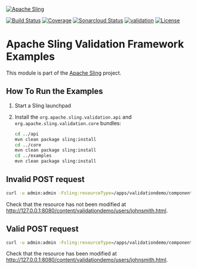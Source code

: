[![Apache Sling](https://sling.apache.org/res/logos/sling.png)](https://sling.apache.org)

&#32;[![Build Status](https://ci-builds.apache.org/job/Sling/job/modules/job/sling-org-apache-sling-validation-examples/job/master/badge/icon)](https://ci-builds.apache.org/job/Sling/job/modules/job/sling-org-apache-sling-validation-examples/job/master/)&#32;[![Coverage](https://sonarcloud.io/api/project_badges/measure?project=apache_sling-org-apache-sling-validation-examples&metric=coverage)](https://sonarcloud.io/dashboard?id=apache_sling-org-apache-sling-validation-examples)&#32;[![Sonarcloud Status](https://sonarcloud.io/api/project_badges/measure?project=apache_sling-org-apache-sling-validation-examples&metric=alert_status)](https://sonarcloud.io/dashboard?id=apache_sling-org-apache-sling-validation-examples)&#32;[![validation](https://sling.apache.org/badges/group-validation.svg)](https://github.com/apache/sling-aggregator/blob/master/docs/group/validation.md) [![License](https://img.shields.io/badge/License-Apache%202.0-blue.svg)](https://www.apache.org/licenses/LICENSE-2.0)

# Apache Sling Validation Framework Examples

This module is part of the [Apache Sling](https://sling.apache.org) project.

## How To Run the Examples
1. Start a Sling launchpad
2. Install the `org.apache.sling.validation.api` and `org.apache.sling.validation.core` bundles:
    
    ```bash
    cd ../api
    mvn clean package sling:install
    cd ../core
    mvn clean package sling:install
    cd ../examples
    mvn clean package sling:install
    ```

## Invalid POST request
```bash
curl -u admin:admin -Fsling:resourceType=/apps/validationdemo/components/user -Fusername=johnsmith -FfirstName=John204 -FlastName=Smith http://127.0.0.1:8080/content/validationdemo/users/johnsmith.modify.html
```

Check that the resource has not been modified at http://127.0.0.1:8080/content/validationdemo/users/johnsmith.html.

## Valid POST request
```bash
curl -u admin:admin -Fsling:resourceType=/apps/validationdemo/components/user -Fusername=johnsmith -FfirstName=Johnny -FlastName=Bravo http://127.0.0.1:8080/content/validationdemo/users/johnsmith.modify.html
```

Check that the resource has been modified at http://127.0.0.1:8080/content/validationdemo/users/johnsmith.html.
